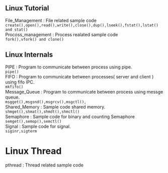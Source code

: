 ## Linux Tutorial
File_Management : File related sample code  
`create(),open(),read(),write(),close(),dup(),lseek(),fstat(),lstat() and stat()`  
Procoss_management : Process realated sample code  
`fork(),vfork() and clone()`  

## Linux Internals

PIPE          : Program to communicate between process using pipe.  
`pipe()`  
FIFO          : Program to communicate between processes( server and client ) using fifo IPC.  
`mkfifo()`  
Message_Queue : Program to communicate between process using messge queue.  
`msgget(),msgsnd(),msgrcv(),msgctl(),`  
Shared_Memory : Sample code shared memory.  
`shmget(),shmat(),shmdt(),shmctl()`  
Semaphore     : Sample code for binary and counting Semaphore  
`semget(),semop(),semctl()`  
Signal        : Sample code for signal.  
`siginr,sigterm`  

# Linux Thread

pthread : Thread related sample code  


